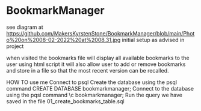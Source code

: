# BookmarkManager

see diagram at https://github.com/MakersKyrstenStone/BookmarkManager/blob/main/Photo%20on%2008-02-2022%20at%2008.31.jpg
initial setup as advised in project

when visited the bookmarks file will display all available bookmarks to the user using html script 
it will also allow user to add or remove bookmarks and store in a file so that the most recent version can be recalled.

HOW TO use me
Connect to psql
Create the database using the psql command CREATE DATABASE bookmarkmanager;
Connect to the database using the pqsl command \c bookmarkmanager;
Run the query we have saved in the file 01_create_bookmarks_table.sql
